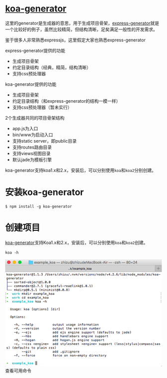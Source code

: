 # [koa-generator](github.com/base-n/koa-generator)

这里的generator是生成器的意思，用于生成项目骨架，[express-generator](https://github.com/expressjs/generator)就是一个比较好的例子，虽然比较精简，但结构清晰，足矣满足一般性的开发需求。

鉴于很多人非常熟悉expressjs，这里假定大家也熟悉express-generator

express-generator提供的功能

- 生成项目骨架
- 约定目录结构（经典，精简，结构清晰）
- 支持css预处理器

koa-generator提供的功能

- 生成项目骨架
- 约定目录结构（和express-generator的结构一模一样）
- 支持css预处理器（暂未实行）

2个生成器共同的项目骨架结构

- app.js为入口
- bin/www为启动入口
- 支持static server，即public目录
- 支持routes路由目录
- 支持views视图目录
- 默认jade为模板引擎

koa-generator支持koa1.x和2.x，安装后，可以分别使用`koa`和`koa2`分别创建。

# 安装koa-generator

```shell
$ npm install -g koa-generator
```

# 创建项目

[koa-generator](github.com/base-n/koa-generator)支持Koa1.x和2.x，安装后，可以分别使用`koa`和`koa2`创建。
```
koa -h
```
![](img/koa_help.png)
查看可用命令
